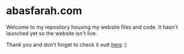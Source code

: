 # abasfarah.com

Welcome to my repository housing my website files and code.
It hasn't launched yet so the website isn't live.

Thank you and don't forget to check it outt 
[here](https://abasfarah.com) :)
